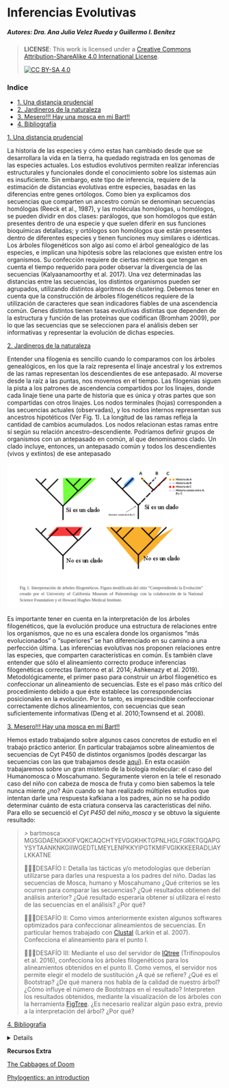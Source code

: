 # Inferencias Evolutivas

##### Autores: Dra. Ana Julia Velez Rueda y Guillermo I. Benítez
>
> **LICENSE**: This work is licensed under a
[Creative Commons Attribution-ShareAlike 4.0 International License][cc-by-sa].
>
>[![CC BY-SA 4.0][cc-by-sa-image]][cc-by-sa]

[cc-by-sa]: http://creativecommons.org/licenses/by-sa/4.0/
[cc-by-sa-image]: https://licensebuttons.net/l/by-sa/4.0/88x31.png
[cc-by-sa-shield]: https://img.shields.io/badge/License-CC%20BY--SA%204.0-lightgrey.svg


### Indice
  * [1. Una distancia prudencial](#1_intro)
  * [2. Jardineros de la naturaleza](#2_arboles)
  * [3. Mesero!!! Hay una mosca en mi Bart!!](#3_bart)
  * [4. Bibliografía](#4_Bibliografia)

[1. Una distancia prudencial](#1_intro)

La historia de las especies y cómo estas han cambiado desde que se desarrollara la vida en la tierra, ha quedado registrada en los genomas de las especies actuales. Los estudios evolutivos permiten realizar inferencias estructurales y funcionales donde el conocimiento sobre los sistemas aún es insuficiente. Sin embargo, este tipo de inferencia, requiere de la estimación de distancias evolutivas entre especies, basadas en las diferencias  entre genes ortólogos. Como bien ya explicamos dos secuencias que comparten un ancestro común se denominan secuencias homólogas (Reeck et al., 1987), y las moléculas homólogas, u homólogos, se pueden dividir en dos clases: parálogos, que son homólogos que están presentes dentro de una especie y que suelen diferir en sus funciones bioquímicas detalladas; y ortólogos son homólogos que están presentes dentro de diferentes especies y tienen funciones muy similares o idénticas. 
Los árboles filogenéticos son algo así como el árbol genealógico de las especies, e implican una hipótesis sobre las relaciones que existen entre los organismos. Su confección requiere de ciertas métricas que tengan en cuenta el tiempo requerido para poder observar la divergencia de las secuencias (Kalyaanamoorthy et al. 2017). Una vez determinadas las distancias entre las secuencias, los distintos organismos pueden ser agrupados, utilizando distintos algoritmos de clustering. Debemos tener en cuenta que la construcción de árboles filogenéticos requiere de la utilización de caracteres que sean indicadores fiables de una ascendencia común. Genes distintos tienen tasas evolutivas distintas que dependen de la estructura y función de las proteı́nas que codifican (Bromham 2009), por lo que las secuencias que se seleccionen para el análisis deben ser informativas y representar la evolución de dichas especies.


[2. Jardineros de la naturaleza](#2_arboles)

Entender una filogenia es sencillo cuando lo comparamos con los árboles genealógicos, en los que la raíz representa el linaje ancestral y los extremos de las ramas representan los descendientes de ese antepasado. Al moverse desde la raíz a las puntas, nos movemos en el tiempo. Las filogenias siguen la pista a los patrones de ascendencia compartidos por los linajes, donde cada linaje tiene una parte de historia que es única y otras partes que son compartidas con otros linajes. Los nodos terminales (hojas) corresponden a las secuencias actuales (observadas), y los nodos internos representan sus ancestros hipotéticos (Ver Fig. 1). La longitud de las ramas refleja la cantidad de cambios acumulados. Los nodos relacionan estas ramas entre sí según su relación ancestro-descendiente. Podríamos definir grupos de organismos con un antepasado en común, al que denominamos clado. Un clado incluye, entonces, un antepasado común y todos los descendientes (vivos y extintos) de ese antepasado 

![clados.png](clados.png)

Es importante tener en cuenta en la interpretación de los árboles filogenéticos, que la evolución produce una estructura de relaciones entre los organismos, que no es una escalera donde los organismos “más evolucionados” o “superiores” se han diferenciado en su camino a una perfección última. Las inferencias evolutivas nos proponen relaciones entre las especies, que comparten características en común. Es también clave entender que sólo el alineamiento correcto produce inferencias filogenéticas correctas (Iantorno et al. 2014; Ashkenazy et al. 2019). Metodológicamente, el primer paso para construir un árbol filogenético es confeccionar un alineamiento de secuencias. Este es el paso más crítico del procedimiento debido a que éste establece las correspondencias posicionales en la evolución. Por lo tanto, es imprescindible confeccionar correctamente dichos alineamientos, con secuencias que sean suficientemente informativas (Deng et al. 2010;Townsend et al. 2008). 

[3. Mesero!!! Hay una mosca en mi Bart!!](#3_bart)

Hemos estado trabajando sobre algunos casos concretos de estudio en el trabajo práctico anterior. En particular trabajamos sobre alineamientos de secuencias de Cyt P450 de distintos organismos (podés descargar las secuencias con las que trabajamos desde [aquí](https://raw.githubusercontent.com/AJVelezRueda/Introduccion_a_la_Bioinformatica/master/Teorico_Practicos/Inferencias_evolutivas/SecuenciasCytocromoC.fasta)).
En esta ocasión trabajaremos sobre un gran misterio de la biología molecular: el caso del Humanomosca o Moscahumano.
Seguramente vieron en la tele el resonado caso del niño con cabeza de mosca de fruta y como bien sabemos la tele nunca miente ¿no?  Aún cuando se han realizado múltiples estudios que intentan darle una respuesta kafkiana a los padres, aún no se ha podido determinar cuánto de esta criatura conserva las características del niño. Para ello se secuenció el _Cyt P450_ del *niño_mosca* y se obtuvo la siguiente resultado:

>_>_ bartmosca
MGSGDAENGKKIFVQKCAQCHTYEVGGKHKTGPNLHGLFGRKTGQAPGYSYTAANKNKGIIWGEDTLMEYLENPKKYIPGTKMIFVGIKKKEERADLIAYLKKATNE
>
>🧗🏻‍♀️DESAFÍO I: Detalla las tácticas y/o metodologías que deberían utilizarse para darles una respuesta a los padres del niño. 
Dadas las secuencias de Mosca, humano y Moscahumano ¿Qué criterios se les ocurren para comparar las secuencias? ¿Qué resultados obtienen del análisis anterior?
¿Qué resultado esperaría obtener si utilizara el resto de las secuencias en el análisis? ¿Por qué? 
>
>🧗🏻‍♀️DESAFÍO II: Como vimos anteriormente existen algunos softwares optimizados para confeccionar alineamientos de secuencias. En particular hemos trabajado con [Clustal](https://www.ebi.ac.uk/Tools/msa/clustalo/) (Larkin et al. 2007). Confecciona el alineamiento para el punto I.
>
>🧗🏻‍♀️DESAFÍO III: Mediante el uso del servidor de [IQtree](http://iqtree.cibiv.univie.ac.at/) (Trifinopoulos et al. 2016), confecciona los árboles filogenéticos para los alineamientos obtenidos en el punto II.
Como vemos, el servidor nos permite elegir el modelo de sustitución ¿A qué se refiere?
¿Qué es el Bootstrap? ¿De qué manera nos habla de la calidad de nuestro árbol? ¿Cómo influye el número de Bootstraps en el resultado?
Interpreten los resultados obtenidos, mediante la visualización de los árboles con la herramienta [FigTree](http://tree.bio.ed.ac.uk/software/figtree/). ¿Es necesario realizar algún paso extra, previo a la interpretación del árbol? ¿Por qué? 
>


[4. Bibliografía](#4_Bibliografia)

<details>

Ashkenazy, H., Sela, I., Levy Karin, E., Landan, G. and Pupko, T. 2019. Multiple sequence alignment averaging improves phylogeny reconstruction. Systematic Biology 68(1), pp. 117–130.
 
Bromham, L. 2009. Why do species vary in their rate of molecular evolution? Biology Letters 5(3), pp. 401–404.

Deng, W., Maust, B.S., Nickle, D.C., et al. 2010. DIVEIN: a web server to analyze phylogenies, sequence divergence, diversity, and informative sites. Biotechniques 48(5), pp. 405–408.

Iantorno, S., Gori, K., Goldman, N., Gil, M. and Dessimoz, C. 2014. Who watches the watchmen? An appraisal of benchmarks for multiple sequence alignment. Methods in Molecular Biology 1079, pp. 59–73.

Kalyaanamoorthy, S., Minh, B.Q., Wong, T.K.F., von Haeseler, A. and Jermiin, L.S. 2017. ModelFinder: fast model selection for accurate phylogenetic estimates. Nature Methods 14(6), pp. 587–589.

Thompson, J.D., Higgins, D.G. and Gibson, T.J. 1994. CLUSTAL W: improving the sensitivity of progressive multiple sequence alignment through sequence weighting, position-specific gap penalties and weight matrix choice. Nucleic Acids Research 22(22), pp. 4673–4680.

Townsend, J.P., López-Giráldez, F. and Friedman, R. 2008. The phylogenetic informativeness of nucleotide and amino acid sequences for reconstructing the vertebrate tree. Journal of Molecular Evolution 67(5), pp. 437–447.

</details>



**Recursos Extra**

[The Cabbages of Doom](https://bit.ly/2Xb6ssL)

[Phylogentics: an introduction](https://bit.ly/3cdDvkn)
